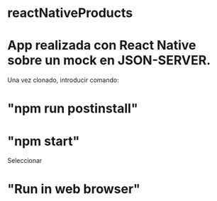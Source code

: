 # reactNativeProducts
# App realizada con React Native sobre un mock en JSON-SERVER.
 Una vez clonado, introducir comando:
# "npm run postinstall"
# "npm start"
 Seleccionar 
 # "Run in web browser"
